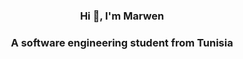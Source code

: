 <h3 align="center">Hi 👋, I'm Marwen</h3>
<h3 align="center">A software engineering student from Tunisia</h3>
